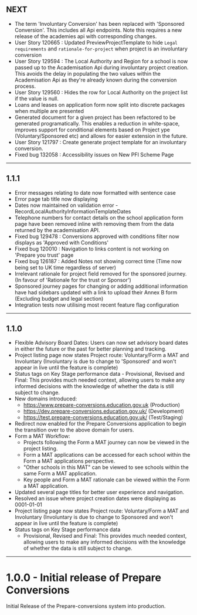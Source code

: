 ## NEXT
* The term 'Involuntary Conversion' has been replaced with 'Sponsored Conversion'. This includes all Api endpoints. Note this requires a new release of the academies api with corresponding changes.
* User Story 120665 : Updated PreviewProjectTemplate to hide `Legal requirements` and `rationale-for-project` when project is an involuntary conversion
* User Story 129594 : The Local Authority and Region for a school is now passed up to the Academisation Api during involuntary project creation. This avoids the delay in populating the two values within the Academisation Api as they're already known during the conversion process.
* User Story 129560 : Hides the row for Local Authority on the project list if the value is null.
* Loans and leases on application form now split into discrete packages when multiple are presented
* Generated document for a given project has been refactored to be generated programatically. This enables a reduction in white-space, improves support for conditional elements based on Project ype (Voluntary/Sponsored etc) and allows for easier extension in the future.
* User Story 121797 : Create generate project template for an involuntary conversion.
* Fixed bug 132058 : Accessibility issues on New PFI Scheme Page

---
## 1.1.1
* Error messages relating to date now formatted with sentence case
* Error page tab title now displaying
* Dates now maintained on validation error - RecordLocalAuthorityInformationTemplateDates
* Telephone numbers for contact details on the school application form page have been removed inline with removing them from the data returned by the academisation API.
* Fixed bug 129478 : Conversions approved with conditions filter now displays as 'Approved with Conditions'
* Fixed bug 120010 : Navigation to links content is not working on 'Prepare you trust' page
* Fixed bug 126187 : Added Notes not showing correct time (Time now being set to UK time regardless of server)
* Irrelevant rationale for project field removed for the sponsored journey. (In favour of 'Rationale for the trust or Sponsor')
* Sponsored journey pages for changing or adding additional information have had sidebars updated with a link to upload their Annex B form (Excluding budget and legal section)
* Integration tests now utilising most recent feature flag configuration

___
## 1.1.0 
* Flexible Advisory Board Dates: Users can now set advisory board dates in either the future or the past for better planning and tracking.
* Project listing page now states Project route: Voluntary/Form a MAT and Involuntary (Involuntary is due to change to 'Sponsored' and won't appear in live until the feature is complete)
* Status tags on Key Stage performance data - Provisional, Revised and Final: This provides much needed context, allowing users to make any informed decisions with the knowledge of whether the data is still subject to change.
* New domains introduced:
   * https://www.prepare-conversions.education.gov.uk (Production)
   * https://dev.prepare-conversions.education.gov.uk/ (Development)
   * https://test.prepare-conversions.education.gov.uk/ (Test/Staging)
* Redirect now enabled for the Prepare Conversions application to begin the transition over to the above domain for users.
* Form a MAT Workflow:
   * Projects following the Form a MAT journey can now be viewed in the project listing.
   * Form a MAT applications can be accessed for each school within the Form a MAT applications perspective.
   * "Other schools in this MAT" can be viewed to see schools within the same Form a MAT application.
   * Key people and Form a MAT rationale can be viewed within the Form a MAT application.
* Updated several page titles for better user experience and navigation.
* Resolved an issue where project creation dates were displaying as 0001-01-01
* Project listing page now states Project route: Voluntary/Form a MAT and Involuntary (Involuntary is due to change to Sponsored and won't appear in live until the feature is complete)
* Status tags on Key Stage performance data
   * Provisional, Revised and Final: This provides much needed context, allowing users to make any informed decisions with the knowledge of whether the data is still subject to change.


---

# 1.0.0 - Initial release of Prepare Conversions
Initial Release of the Prepare-conversions system into production.